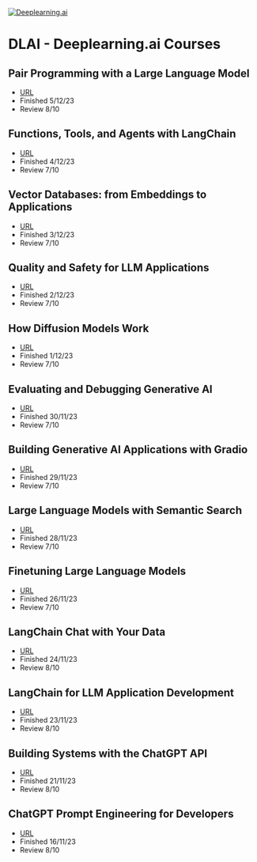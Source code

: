 [![Deeplearning.ai](https://github.com/extwiii/DLAI/assets/2933560/8f37bc32-0039-4d56-b76d-586ec6f82c31)](https://www.deeplearning.ai/)

# DLAI - Deeplearning.ai Courses

## Pair Programming with a Large Language Model
- [URL](https://learn.deeplearning.ai/pair-programming-llm/lesson/1/introduction)
- Finished 5/12/23
- Review 8/10

## Functions, Tools, and Agents with LangChain
- [URL](https://learn.deeplearning.ai/functions-tools-agents-langchain/lesson/1/introduction)
- Finished 4/12/23
- Review 7/10

## Vector Databases: from Embeddings to Applications
- [URL](https://learn.deeplearning.ai/vector-databases-embeddings-applications/lesson/1/introduction)
- Finished 3/12/23
- Review 7/10
  
## Quality and Safety for LLM Applications
- [URL](https://learn.deeplearning.ai/quality-safety-llm-applications/lesson/1/introduction)
- Finished 2/12/23
- Review 7/10

## How Diffusion Models Work
- [URL](https://learn.deeplearning.ai/diffusion-models/lesson/1/introduction)
- Finished 1/12/23
- Review 7/10
  
## Evaluating and Debugging Generative AI
- [URL](https://learn.deeplearning.ai/evaluating-debugging-generative-ai/lesson/1/introduction)
- Finished 30/11/23
- Review 7/10

## Building Generative AI Applications with Gradio
- [URL](https://learn.deeplearning.ai/huggingface-gradio/lesson/1/introduction)
- Finished 29/11/23
- Review 7/10

## Large Language Models with Semantic Search
- [URL](https://learn.deeplearning.ai/large-language-models-semantic-search/lesson/1/introduction)
- Finished 28/11/23
- Review 7/10

## Finetuning Large Language Models
- [URL](https://learn.deeplearning.ai/finetuning-large-language-models/lesson/1/introduction)
- Finished 26/11/23
- Review 7/10

## LangChain Chat with Your Data
- [URL](https://learn.deeplearning.ai/langchain-chat-with-your-data/lesson/1/introduction)
- Finished 24/11/23
- Review 8/10

## LangChain for LLM Application Development
- [URL](https://learn.deeplearning.ai/langchain/lesson/1/introduction)
- Finished 23/11/23
- Review 8/10

## Building Systems with the ChatGPT API
- [URL](https://learn.deeplearning.ai/chatgpt-building-system/lesson/1/introduction)
- Finished 21/11/23
- Review 8/10

## ChatGPT Prompt Engineering for Developers

- [URL](https://learn.deeplearning.ai/chatgpt-prompt-eng/lesson/1/introduction)
- Finished 16/11/23
- Review 8/10

